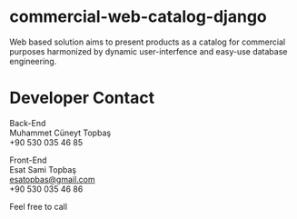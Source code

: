 # commercial-web-catalog-django
Web based solution aims to present products as a catalog for commercial purposes harmonized by dynamic user-interfence and easy-use database engineering.


# Developer Contact

Back-End <br>
Muhammet Cüneyt Topbaş <br>
+90 530 035 46 85 <br>

Front-End <br>
Esat Sami Topbaş <br>
esatopbas@gmail.com <br>
+90 530 035 46 86 <br>

Feel free to call
